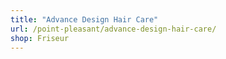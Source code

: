 ```yaml
---
title: "Advance Design Hair Care"
url: /point-pleasant/advance-design-hair-care/
shop: Friseur
---
```

